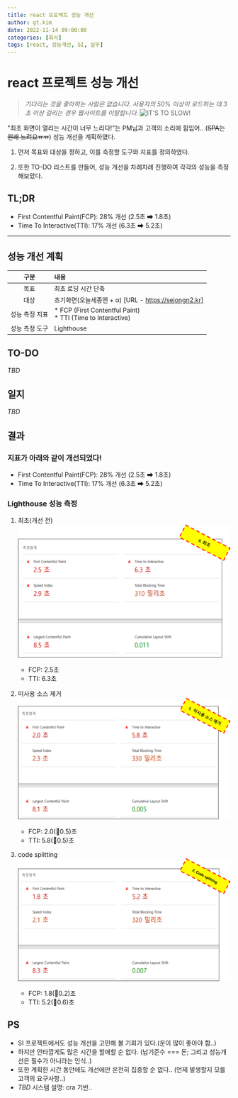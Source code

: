 ```yaml
---
title: react 프로젝트 성능 개선
author: gt.kim
date: 2022-11-14 09:00:00
categories: [회사]
tags: [react, 성능개선, SI, 실무]
---
```



# react 프로젝트 성능 개선

> _기다리는 것을 좋아하는 사람은 없습니다. 사용자의 50% 이상이 로드하는 데 3초 이상 걸리는 경우 웹사이트를 이탈합니다._
![IT'S TO SLOW!](https://miro.medium.com/max/640/1*vrqxbnB79W8jmewEP-Yo3g.webp)

"최초 화면이 열리는 시간이 너무 느리다!"는 PM님과 고객의 소리에 힘입어.. (~~SPA는 원래 느려요ㅠㅠ~~) 성능 개선을 계획하였다.

1. 먼저 목표와 대상을 정하고, 이를 측정할 도구와 지표를 정의하였다.

2. 또한 TO-DO 리스트를 만들어, 성능 개선을 차례차례 진행하여 각각의 성능을 측정해보았다.


## TL;DR
 - First Contentful Paint(FCP): 28% 개선 (2.5초 ➡ 1.8초)
 - Time To Interactive(TTI): 17% 개선 (6.3초 ➡ 5.2초)

---


## 성능 개선 계획
| 구분 | 내용 |
| :---: | :--- |
| 목표 | 최초 로딩 시간 단축 |
| 대상 | 초기화면(오늘세종엔 + α)  [URL - https://sejongn2.kr] |
| 성능 측정 지표 | * FCP (First Contentful Paint)<br /> * TTI (Time to Interactive) |
| 성능 측정 도구 | Lighthouse |


## TO-DO
_TBD_

## 일지
_TBD_

## 결과

### 지표가 아래와 같이 개선되었다!
 - First Contentful Paint(FCP): 28% 개선 (2.5초 ➡ 1.8초)
 - Time To Interactive(TTI): 17% 개선 (6.3초 ➡ 5.2초)

### Lighthouse 성능 측정
1. 최초(개선 전)
![최초](01_%EC%B5%9C%EC%B4%88.png)
    - FCP: 2.5초 
    - TTI: 6.3초

2. 미사용 소스 제거
![미사용 소스 제거](02_%EB%AF%B8%EC%82%AC%EC%9A%A9%EC%86%8C%EC%8A%A4%EC%A0%9C%EA%B1%B0.png)
    - FCP: 2.0(🔻0.5)초
    - TTI: 5.8(🔻0.5)초

3. code splitting
![code splitting](03_code%20splitting.png)
    - FCP: 1.8(🔻0.2)초
    - TTI: 5.2(🔻0.6)초

## PS
- SI 프로젝트에서도 성능 개선을 고민해 볼 기회가 있다.(운이 많이 좋아야 함..)
- 하지만 안타깝게도 많은 시간을 할애할 순 없다. (납기준수 === 돈; 그리고 성능개선은 필수가 아니라는 인식..)
- 또한 계획한 시간 동안에도 개선에만 온전히 집중할 순 없다.. (언제 발생할지 모를 고객의 요구사항..)
- _TBD_ 시스템 설명: cra 기반..